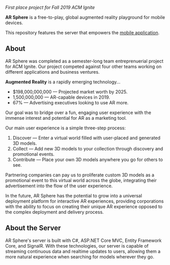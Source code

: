 *First place project for Fall 2019 ACM Ignite*

**AR Sphere** is a free-to-play, global augmented reality playground for mobile devices.

This repository features the server that empowers the [mobile application](https://github.com/EdwardGarmon/ARSphere).

## About
AR Sphere was completed as a semester-long team entreprenuerial project for ACM Ignite. Our project competed against four other teams working on different applications and business ventures.

**Augmented Reality** is a rapidly emerging technology...
- $198,000,000,000 — Projected market worth by 2025.
- 1,500,000,000 — AR-capable devices in 2019.
- 67% — Advertising executives looking to use AR more.

Our goal was to bridge over a fun, engaging user experience with the immense interest and potential for AR as a marketing tool.

Our main user experience is a simple three-step process:
1. Discover — Enter a virtual world filled with user-placed and generated 3D models.
2. Collect — Add new 3D models to your collection through discovery and promotional events.
3. Contribute — Place your own 3D models anywhere you go for others to see.

Partnering companies can pay us to proliferate custom 3D models as a promotional event to this virtual world across the globe, integrating their advertisement into the flow of the user experience.

In the future, AR Sphere has the potential to grow into a universal deployment platform for interactive AR experiences, providing corporations with the ability to focus on creating their unique AR experience opposed to the complex deployment and delivery process.

## About the Server
AR Sphere's server is built with C#, ASP.NET Core MVC, Entity Framework Core, and SignalR. With these technologies, our server is capable of streaming continuous data and realtime updates to users, allowing them a more natural experience when searching for models wherever they go.
